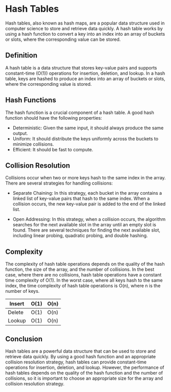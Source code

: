 # Hash Tables

Hash tables, also known as hash maps, are a popular data structure used in computer science to store and retrieve data quickly. A hash table works by using a hash function to convert a key into an index into an array of buckets or slots, where the corresponding value can be stored.

## Definition

A hash table is a data structure that stores key-value pairs and supports constant-time (O(1)) operations for insertion, deletion, and lookup. In a hash table, keys are hashed to produce an index into an array of buckets or slots, where the corresponding value is stored.

## Hash Functions

The hash function is a crucial component of a hash table. A good hash function should have the following properties:

- Deterministic: Given the same input, it should always produce the same output.
- Uniform: It should distribute the keys uniformly across the buckets to minimize collisions.
- Efficient: It should be fast to compute.

## Collision Resolution

Collisions occur when two or more keys hash to the same index in the array. There are several strategies for handling collisions:

- Separate Chaining: In this strategy, each bucket in the array contains a linked list of key-value pairs that hash to the same index. When a collision occurs, the new key-value pair is added to the end of the linked list.

- Open Addressing: In this strategy, when a collision occurs, the algorithm searches for the next available slot in the array until an empty slot is found. There are several techniques for finding the next available slot, including linear probing, quadratic probing, and double hashing.

## Complexity

The complexity of hash table operations depends on the quality of the hash function, the size of the array, and the number of collisions. In the best case, where there are no collisions, hash table operations have a constant time complexity of O(1). In the worst case, where all keys hash to the same index, the time complexity of hash table operations is O(n), where n is the number of keys.

| Insert | O(1) | O(n) |
| ------ | ---- | ---- |
| Delete | O(1) | O(n) |
| Lookup | O(1) | O(n) |

## Conclusion

Hash tables are a powerful data structure that can be used to store and retrieve data quickly. By using a good hash function and an appropriate collision resolution strategy, hash tables can provide constant-time operations for insertion, deletion, and lookup. However, the performance of hash tables depends on the quality of the hash function and the number of collisions, so it is important to choose an appropriate size for the array and collision resolution strategy.
